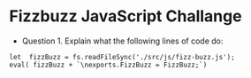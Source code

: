 # Fizzbuzz JavaScript Challange

- Question 1. Explain what the following lines of code do:
~~~
let  fizzBuzz = fs.readFileSync('./src/js/fizz-buzz.js');
eval( fizzBuzz + `\nexports.FizzBuzz = FizzBuzz;`)
~~~